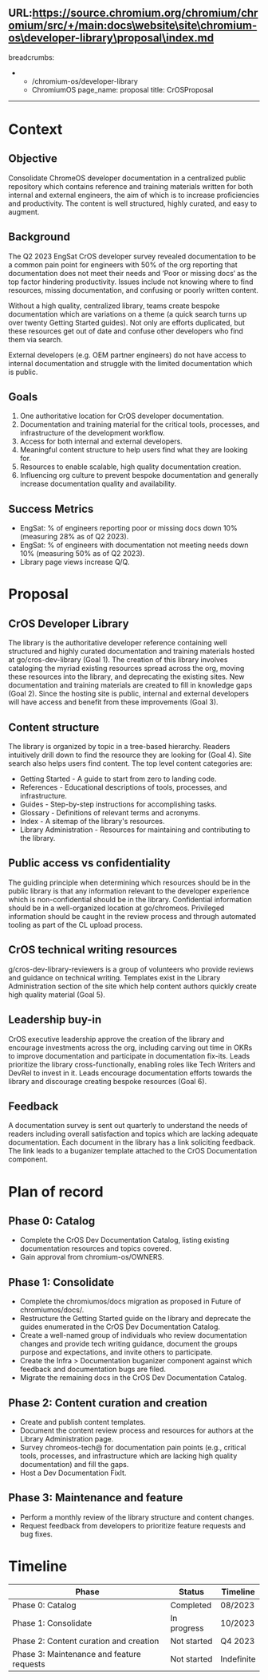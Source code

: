 URL:https://source.chromium.org/chromium/chromium/src/+/main:docs\website\site\chromium-os\developer-library\proposal\index.md
---
breadcrumbs:
- - /chromium-os/developer-library
  - ChromiumOS
page_name: proposal
title: CrOSProposal
---

# Context

## Objective

Consolidate ChromeOS developer documentation in a centralized public repository
which contains reference and training materials written for both internal and
external engineers, the aim of which is to increase proficiencies and
productivity. The content is well structured, highly curated, and easy to
augment.

## Background

The Q2 2023 EngSat CrOS developer survey revealed documentation to be a common
pain point for engineers with 50% of the org reporting that documentation does
not meet their needs and ‘Poor or missing docs‘ as the top factor hindering
productivity. Issues include not knowing where to find resources, missing
documentation, and confusing or poorly written content.

Without a high quality, centralized library, teams create bespoke documentation
which are variations on a theme (a quick search turns up over twenty Getting
Started guides). Not only are efforts duplicated, but these resources get out of
date and confuse other developers who find them via search.

External developers (e.g. OEM partner engineers) do not have access to internal
documentation and struggle with the limited documentation which is public.

## Goals

1. One authoritative location for CrOS developer documentation.
2. Documentation and training material for the critical tools, processes, and
   infrastructure of the development workflow.
3. Access for both internal and external developers.
4. Meaningful content structure to help users find what they are looking for.
5. Resources to enable scalable, high quality documentation creation.
6. Influencing org culture to prevent bespoke documentation and generally
   increase documentation quality and availability.

## Success Metrics

* EngSat: % of engineers reporting poor or missing docs down 10% (measuring 28%
  as of Q2 2023).
* EngSat: % of engineers with documentation not meeting needs down 10%
  (measuring 50% as of Q2 2023).
* Library page views increase Q/Q.

# Proposal

## CrOS Developer Library

The library is the authoritative developer reference containing well structured
and highly curated documentation and training materials hosted at
go/cros-dev-library (Goal 1). The creation of this library involves cataloging
the myriad existing resources spread across the org, moving these resources into
the library, and deprecating the existing sites. New documentation and training
materials are created to fill in knowledge gaps (Goal 2). Since the hosting site
is public, internal and external developers will have access and benefit from
these improvements (Goal 3).

## Content structure

The library is organized by topic in a tree-based hierarchy. Readers intuitively
drill down to find the resource they are looking for (Goal 4). Site search also
helps users find content. The top level content categories are:
* Getting Started - A guide to start from zero to landing code.
* References - Educational descriptions of tools, processes, and infrastructure.
* Guides - Step-by-step instructions for accomplishing tasks.
* Glossary - Definitions of relevant terms and acronyms.
* Index - A sitemap of the library's resources.
* Library Administration - Resources for maintaining and contributing to the
  library.

## Public access vs confidentiality

The guiding principle when determining which resources should be in the public
library is that any information relevant to the developer experience which is
non-confidential should be in the library. Confidential information should be in
a well-organized location at go/chromeos. Privileged information should be
caught in the review process and through automated tooling as part of the CL
upload process.

## CrOS technical writing resources

g/cros-dev-library-reviewers is a group of volunteers who provide reviews and
guidance on technical writing. Templates exist in the Library Administration
section of the site which help content authors quickly create high quality
material (Goal 5).

## Leadership buy-in

CrOS executive leadership approve the creation of the library and encourage
investments across the org, including carving out time in OKRs to improve
documentation and participate in documentation fix-its. Leads prioritize the
library cross-functionally, enabling roles like Tech Writers and DevRel to
invest in it. Leads encourage documentation efforts towards the library and
discourage creating bespoke resources (Goal 6).

## Feedback

A documentation survey is sent out quarterly to understand the needs of readers
including overall satisfaction and topics which are lacking adequate
documentation. Each document in the library has a link soliciting feedback. The
link leads to a buganizer template attached to the CrOS Documentation component.

# Plan of record

## Phase 0: Catalog

* Complete the CrOS Dev Documentation Catalog, listing existing documentation
  resources and topics covered.
* Gain approval from chromium-os/OWNERS.

## Phase 1: Consolidate

* Complete the chromiumos/docs migration as proposed in Future of
  chromiumos/docs/.
* Restructure the Getting Started guide on the library and deprecate the guides
  enumerated in the CrOS Dev Documentation Catalog.
* Create a well-named group <insert name here> of individuals who review
  documentation changes and provide tech writing guidance, document the groups
  purpose and expectations, and invite others to participate.
* Create the Infra > Documentation buganizer component against which feedback
  and documentation bugs are filed.
* Migrate the remaining docs in the CrOS Dev Documentation Catalog.

## Phase 2: Content curation and creation

* Create and publish content templates.
* Document the content review process and resources for authors at the Library
  Administration page.
* Survey chromeos-tech@ for documentation pain points (e.g., critical tools,
  processes, and infrastructure which are lacking high quality documentation)
  and fill the gaps.
* Host a Dev Documentation FixIt.


## Phase 3: Maintenance and feature

* Perform a monthly review of the library structure and content changes.
* Request feedback from developers to prioritize feature requests and bug fixes.

# Timeline

| Phase | Status | Timeline |
| ----- | ------ | -------- |
| Phase 0: Catalog | Completed | 08/2023 |
| Phase 1: Consolidate | In progress | 10/2023 |
| Phase 2: Content curation and creation | Not started | Q4 2023 |
| Phase 3: Maintenance and feature requests | Not started | Indefinite |
